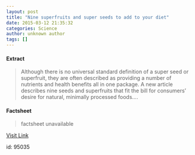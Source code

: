 ```yaml
---
layout: post
title: "Nine superfruits and super seeds to add to your diet"
date: 2015-03-12 21:35:32
categories: Science
author: unknown author
tags: []
---
```



#### Extract
>Although there is no universal standard definition of a super seed or superfruit, they are often described as providing a number of nutrients and health benefits all in one package. A new article describes nine seeds and superfruits that fit the bill for consumers’ desire for natural, minimally processed foods....

#### Factsheet
>factsheet unavailable

[Visit Link](http://feeds.sciencedaily.com/~r/sciencedaily/~3/rHk7ClchYJo/150312173532.htm)

id:   95035
